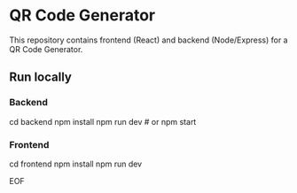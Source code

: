 
# QR Code Generator

This repository contains frontend (React) and backend (Node/Express) for a QR Code Generator.

## Run locally

### Backend
cd backend
npm install
npm run dev   # or npm start

### Frontend
cd frontend
npm install
npm run dev

EOF
